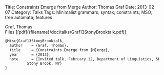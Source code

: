 Title: Constraints Emerge from Merge
Author: Thomas Graf
Date: 2013-02-07
Category: Talks
Tags: Minimalist grammars; syntax; constraints; MSO; tree automata; features

<div markdown class="authors">
Graf, Thomas
</div>

<div markdown class="files">
<span id="files-title">Files</span>
[[pdf]({filename}/doc/talks/Graf13StonyBrooktalk.pdf)]
</div>

~~~latex
@Misc{Graf13StonyBrooktalk,
  author	= {Graf, Thomas},
  title		= {Constraints Emerge from {M}erge},
  year		= {2013},
  note		= {Invited talk, February 12, Department of Linguistics, SUNY
		  Stony Brook, NY}
}
~~~
